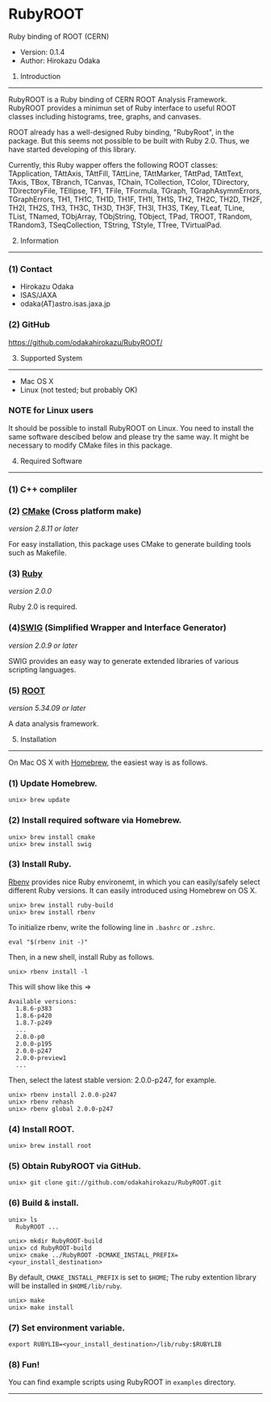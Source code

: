 RubyROOT
================================================================

Ruby binding of ROOT (CERN)

- Version: 0.1.4
- Author: Hirokazu Odaka


 1. Introduction
----------------------------------------------------------------

RubyROOT is a Ruby binding of CERN ROOT Analysis Framework. RubyROOT provides a
minimun set of Ruby interface to useful ROOT classes including histograms,
tree, graphs, and canvases.

ROOT already has a well-designed Ruby binding, "RubyRoot", in the package. But
this seems not possible to be built with Ruby 2.0. Thus, we have started
developing of this library.

Currently, this Ruby wapper offers the following ROOT classes:  
TApplication, TAttAxis, TAttFill, TAttLine, TAttMarker, TAttPad, TAttText,
TAxis, TBox, TBranch, TCanvas, TChain, TCollection, TColor, TDirectory,
TDirectoryFile, TEllipse, TF1, TFile, TFormula,
TGraph, TGraphAsymmErrors, TGraphErrors,
TH1, TH1C, TH1D, TH1F, TH1I, TH1S, TH2, TH2C, TH2D, TH2F, TH2I, TH2S, TH3,
TH3C, TH3D, TH3F, TH3I, TH3S, TKey, TLeaf, TLine, TList, TNamed, TObjArray,
TObjString, TObject, TPad, TROOT, TRandom, TRandom3, TSeqCollection, TString,
TStyle, TTree, TVirtualPad.


 2. Information
----------------------------------------------------------------

### (1) Contact

- Hirokazu Odaka 
- ISAS/JAXA
- odaka(AT)astro.isas.jaxa.jp

### (2) GitHub

https://github.com/odakahirokazu/RubyROOT/


 3. Supported System
----------------------------------------------------------------

- Mac OS X
- Linux (not tested; but probably OK)

### NOTE for Linux users

It should be possible to install RubyROOT on Linux. You need to install the
same software descibed below and please try the same way. It might be necessary
to modify CMake files in this package.


 4. Required Software
----------------------------------------------------------------

### (1) C++ compliler

### (2) [CMake](http://www.cmake.org/) (Cross platform make)
*version 2.8.11 or later*

For easy installation, this package uses CMake to generate building tools such
as Makefile.

### (3) [Ruby](http://www.ruby-lang.org/en/)
*version 2.0.0*

Ruby 2.0 is required.

### (4)[SWIG](http://www.swig.org/) (Simplified Wrapper and Interface Generator)
*version 2.0.9 or later*

SWIG provides an easy way to generate extended libraries of various scripting
languages.

### (5) [ROOT](http://root.cern.ch/)
*version 5.34.09 or later*

A data analysis framework.


 5. Installation
----------------------------------------------------------------

On Mac OS X with [Homebrew](http://mxcl.github.io/homebrew/), the easiest way
is as follows.

### (1) Update Homebrew.

    unix> brew update

### (2) Install required software via Homebrew.

    unix> brew install cmake
    unix> brew install swig

### (3) Install Ruby.

[Rbenv](https://github.com/sstephenson/rbenv/) provides nice Ruby environemt,
in which you can easily/safely select different Ruby versions. It can easily
introduced using Homebrew on OS X.

    unix> brew install ruby-build
    unix> brew install rbenv

To initialize rbenv, write the following line in `.bashrc` or `.zshrc`.

    eval "$(rbenv init -)"

Then, in a new shell, install Ruby as follows.

    unix> rbenv install -l

This will show like this => 

    Available versions:
      1.8.6-p383
      1.8.6-p420
      1.8.7-p249
      ...
      2.0.0-p0
      2.0.0-p195
      2.0.0-p247
      2.0.0-preview1
      ...

Then, select the latest stable version: 2.0.0-p247, for example.

    unix> rbenv install 2.0.0-p247
    unix> rbenv rehash
    unix> rbenv global 2.0.0-p247

### (4) Install ROOT.

    unix> brew install root

### (5) Obtain RubyROOT via GitHub.

    unix> git clone git://github.com/odakahirokazu/RubyROOT.git

### (6) Build & install.

    unix> ls
      RubyROOT ...
    
    unix> mkdir RubyROOT-build
    unix> cd RubyROOT-build
    unix> cmake ../RubyROOT -DCMAKE_INSTALL_PREFIX=<your_install_destination>

By default, `CMAKE_INSTALL_PREFIX` is set to `$HOME`; The ruby extention
library will be installed in `$HOME/lib/ruby`.

    unix> make
    unix> make install

### (7) Set environment variable.

    export RUBYLIB=<your_install_destination>/lib/ruby:$RUBYLIB

### (8) Fun!

You can find example scripts using RubyROOT in `examples` directory.

****************************************************************

